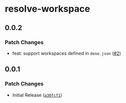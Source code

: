 # resolve-workspace

## 0.0.2

### Patch Changes

- feat: support workspaces defined in `deno.json` ([#2](https://github.com/AdrianGonz97/resolve-workspace/pull/2))

## 0.0.1

### Patch Changes

- Initial Release ([`a30fcf1`](https://github.com/AdrianGonz97/resolve-workspace/commit/a30fcf158744c6eacedc4919658bb67a008fe6d0))
